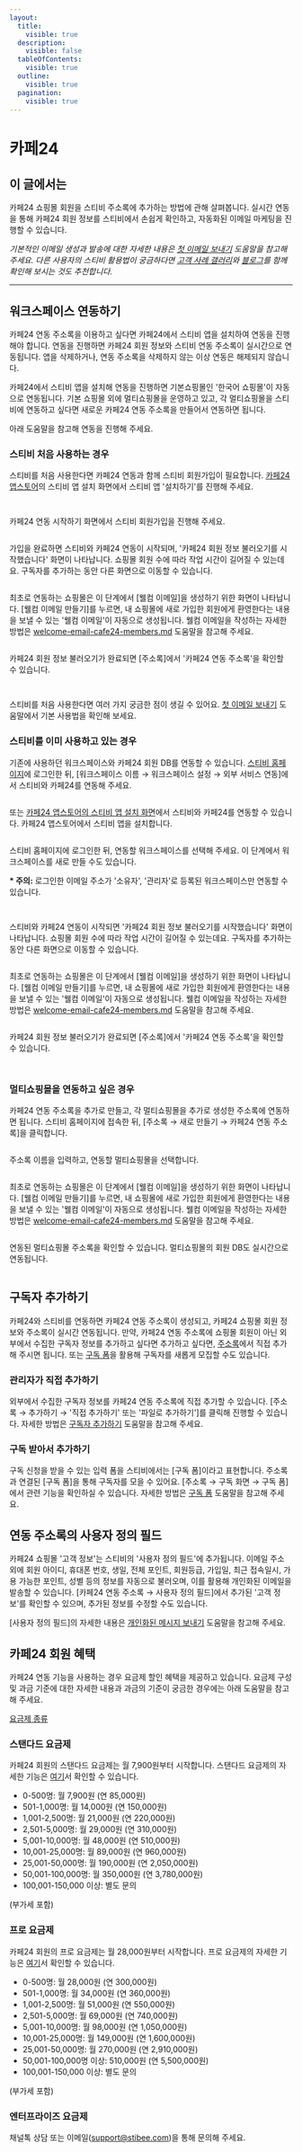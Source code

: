 ```yaml
---
layout:
  title:
    visible: true
  description:
    visible: false
  tableOfContents:
    visible: true
  outline:
    visible: true
  pagination:
    visible: true
---
```


# 카페24

## 이 글에서는 <a href="#h_01hdztkhpa968hgzyf365p4r1g" id="h_01hdztkhpa968hgzyf365p4r1g"></a>

카페24 쇼핑몰 회원을 스티비 주소록에 추가하는 방법에 관해 살펴봅니다. 실시간 연동을 통해 카페24 회원 정보를 스티비에서 손쉽게 확인하고, 자동화된 이메일 마케팅을 진행할 수 있습니다.&#x20;

_기본적인 이메일 생성과 발송에 대한 자세한 내용은_ [_첫 이메일 보내기_](../../getting-started/send-first-email.md) _도움말을 참고해 주세요. 다른 사용자의 스티비 활용법이 궁금하다면_ [_고객 사례 갤러리_](https://gallery.stibee.com/)_와_ [_블로그_](https://blog.stibee.com/)_를 함께 확인해 보시는 것도 추천합니다._

***

## 워크스페이스 연동하기 <a href="#id-01hdztn856g3djag487mvcp658" id="id-01hdztn856g3djag487mvcp658"></a>

카페24 연동 주소록을 이용하고 싶다면 카페24에서 스티비 앱을 설치하여 연동을 진행해야 합니다. 연동을 진행하면 카페24 회원 정보와 스티비 연동 주소록이 실시간으로 연동됩니다. 앱을 삭제하거나, 연동 주소록을 삭제하지 않는 이상 연동은 해제되지 않습니다.

카페24에서 스티비 앱을 설치해 연동을 진행하면 기본쇼핑몰인 '한국어 쇼핑몰'이 자동으로 연동됩니다. 기본 쇼핑몰 외에 멀티쇼핑몰을 운영하고 있고, 각 멀티쇼핑몰을 스티비에 연동하고 싶다면 새로운 카페24 연동 주소록을 만들어서 연동하면 됩니다.&#x20;

아래 도움말을 참고해 연동을 진행해 주세요.



### 스티비 처음 사용하는 경우 <a href="#h_01hdzqpfg7r85z105zywg62ex5" id="h_01hdzqpfg7r85z105zywg62ex5"></a>

스티비를 처음 사용한다면 카페24 연동과 함께 스티비 회원가입이 필요합니다. [카페24 앱스토어](https://store.cafe24.com/kr/apps/1652)의 스티비 앱 설치 화면에서 스티비 앱 '설치하기'를 진행해 주세요.

<figure><img src="../../.gitbook/assets/image (116).png" alt=""><figcaption></figcaption></figure>

<figure><img src="../../.gitbook/assets/image (117).png" alt=""><figcaption></figcaption></figure>



카페24 연동 시작하기 화면에서 스티비 회원가입을 진행해 주세요.

<figure><img src="../../.gitbook/assets/image (118).png" alt=""><figcaption></figcaption></figure>



가입을 완료하면 스티비와 카페24 연동이 시작되며, '카페24 회원 정보 불러오기를 시작했습니다' 화면이 나타납니다. 쇼핑몰 회원 수에 따라 작업 시간이 길어질 수 있는데요. 구독자를 추가하는 동안 다른 화면으로 이동할 수 있습니다.

<figure><img src="../../.gitbook/assets/카페24 연동하기3.png" alt=""><figcaption></figcaption></figure>



최초로 연동하는 쇼핑몰은 이 단계에서 \[웰컴 이메일]을 생성하기 위한 화면이 나타납니다. \[웰컴 이메일 만들기]를 누르면, 내 쇼핑몰에 새로 가입한 회원에게 환영한다는 내용을 보낼 수 있는 '웰컴 이메일'이 자동으로 생성됩니다. 웰컴 이메일을 작성하는 자세한 방법은 [welcome-email-cafe24-members.md](../../tip/overview/welcome-email-cafe24-members.md "mention") 도움말을 참고해 주세요.

<figure><img src="../../.gitbook/assets/카페24 연동하기.png" alt=""><figcaption></figcaption></figure>



카페24 회원 정보 불러오기가 완료되면 \[주소록]에서 '카페24 연동 주소록'을 확인할 수 있습니다.

<div>

<figure><img src="../../.gitbook/assets/카페24 연동 권한 업데이트하기_주소록 (1).png" alt=""><figcaption></figcaption></figure>

 

<figure><img src="../../.gitbook/assets/카페24 연동 권한 업데이트하기_추가 권한 허용4.png" alt=""><figcaption></figcaption></figure>

</div>



스티비를 처음 사용한다면 여러 가지 궁금한 점이 생길 수 있어요. [첫 이메일 보내기](../../getting-started/send-first-email.md) 도움말에서 기본 사용법을 확인해 보세요.



### 스티비를 이미 사용하고 있는 경우 <a href="#already-in-use" id="already-in-use"></a>

기존에 사용하던 워크스페이스와 카페24 회원 DB를 연동할 수 있습니다. [스티비 홈페이지](https://stibee.com/)에 로그인한 뒤, \[워크스페이스 이름 → 워크스페이스 설정 → 외부 서비스 연동]에서 스티비와 카페24를 연동해 주세요.

<figure><img src="../../.gitbook/assets/image (119).png" alt=""><figcaption></figcaption></figure>



또는 [카페24 앱스토어의 스티비 앱 설치 화면](https://store.cafe24.com/kr/apps/1652)에서 스티비와 카페24를 연동할 수 있습니다. 카페24 앱스토어에서 스티비 앱을 설치합니다.&#x20;

<figure><img src="../../.gitbook/assets/image (120).png" alt=""><figcaption></figcaption></figure>



스티비 홈페이지에 로그인한 뒤, 연동할 워크스페이스를 선택해 주세요. 이 단계에서 워크스페이스를 새로 만들 수도 있습니다.

**\* 주의:** 로그인한 이메일 주소가 '소유자', '관리자'로 등록된 워크스페이스만 연동할 수 있습니다.

<figure><img src="../../.gitbook/assets/image (121).png" alt=""><figcaption></figcaption></figure>

<figure><img src="../../.gitbook/assets/image (122).png" alt=""><figcaption></figcaption></figure>



스티비와 카페24 연동이 시작되면 '카페24 회원 정보 불러오기를 시작했습니다' 화면이 나타납니다. 쇼핑몰 회원 수에 따라 작업 시간이 길어질 수 있는데요. 구독자를 추가하는 동안 다른 화면으로 이동할 수 있습니다.

<figure><img src="../../.gitbook/assets/카페24 연동하기3.png" alt=""><figcaption></figcaption></figure>



최초로 연동하는 쇼핑몰은 이 단계에서 \[웰컴 이메일]을 생성하기 위한 화면이 나타납니다. \[웰컴 이메일 만들기]를 누르면, 내 쇼핑몰에 새로 가입한 회원에게 환영한다는 내용을 보낼 수 있는 '웰컴 이메일'이 자동으로 생성됩니다. 웰컴 이메일을 작성하는 자세한 방법은 [welcome-email-cafe24-members.md](../../tip/overview/welcome-email-cafe24-members.md "mention") 도움말을 참고해 주세요.

<figure><img src="../../.gitbook/assets/카페24 연동하기.png" alt=""><figcaption></figcaption></figure>



카페24 회원 정보 불러오기가 완료되면 \[주소록]에서 '카페24 연동 주소록'을 확인할 수 있습니다.

<div>

<figure><img src="../../.gitbook/assets/카페24 연동 권한 업데이트하기_주소록 (2).png" alt=""><figcaption></figcaption></figure>

 

<figure><img src="../../.gitbook/assets/카페24 연동 권한 업데이트하기_추가 권한 허용4 (1).png" alt=""><figcaption></figcaption></figure>

</div>



### 멀티쇼핑몰을 연동하고 싶은 경우 <a href="#h_01hfrmx2qcf8byz4ywv7ja5zpy" id="h_01hfrmx2qcf8byz4ywv7ja5zpy"></a>

카페24 연동 주소록을 추가로 만들고, 각 멀티쇼핑몰을 추가로 생성한 주소록에 연동하면 됩니다. 스티비 홈페이지에 접속한 뒤, \[주소록 → 새로 만들기 → 카페24 연동 주소록]을 클릭합니다.

<figure><img src="../../.gitbook/assets/image (124).png" alt=""><figcaption></figcaption></figure>



주소록 이름을 입력하고, 연동할 멀티쇼핑몰을 선택합니다.

<figure><img src="../../.gitbook/assets/image (125).png" alt=""><figcaption></figcaption></figure>



최초로 연동하는 쇼핑몰은 이 단계에서 \[웰컴 이메일]을 생성하기 위한 화면이 나타납니다. \[웰컴 이메일 만들기]를 누르면, 내 쇼핑몰에 새로 가입한 회원에게 환영한다는 내용을 보낼 수 있는 '웰컴 이메일'이 자동으로 생성됩니다. 웰컴 이메일을 작성하는 자세한 방법은 [welcome-email-cafe24-members.md](../../tip/overview/welcome-email-cafe24-members.md "mention") 도움말을 참고해 주세요.

<figure><img src="../../.gitbook/assets/카페24 연동하기 (1).png" alt=""><figcaption></figcaption></figure>



연동된 멀티쇼핑몰 주소록을 확인할 수 있습니다. 멀티쇼핑몰의 회원 DB도 실시간으로 연동됩니다.

<figure><img src="../../.gitbook/assets/image (127).png" alt=""><figcaption></figcaption></figure>



## 구독자 추가하기 <a href="#h_01hrp0t3erh8new1z3e7jmg6ff" id="h_01hrp0t3erh8new1z3e7jmg6ff"></a>

카페24와 스티비를 연동하면 카페24 연동 주소록이 생성되고, 카페24 쇼핑몰 회원 정보와 주소록이 실시간 연동됩니다. 만약, 카페24 연동 주소록에 쇼핑몰 회원이 아닌 외부에서 수집한 구독자 정보를 추가하고 싶다면 추가하고 싶다면, [주소록](broken-reference)에서 직접 추가해 주시면 됩니다. 또는 [구독 폼](../../list/gather-subscribers/form.md)을 활용해 구독자를 새롭게 모집할 수도 있습니다.



### 관리자가 직접 추가하기 <a href="#h_01hrpawxwbpnqjcqpaswxmtfaj" id="h_01hrpawxwbpnqjcqpaswxmtfaj"></a>

외부에서 수집한 구독자 정보를 카페24 연동 주소록에 직접 추가할 수 있습니다. \[주소록 → 추가하기 → '직접 추가하기' 또는 '파일로 추가하기']를 클릭해 진행할 수 있습니다. 자세한 방법은 [구독자 추가하기](../../list/adding-managing-subscriber/add.md) 도움말을 참고해 주세요.

&#x20;

### 구독 받아서 추가하기 <a href="#h_01hrp0xmysmb540ck84j42daan" id="h_01hrp0xmysmb540ck84j42daan"></a>

구독 신청을 받을 수 있는 입력 폼을 스티비에서는 \[구독 폼]이라고 표현합니다. 주소록과 연결된 \[구독 폼]을 통해 구독자를 모을 수 있어요. \[주소록 → 구독 화면 → 구독 폼]에서 관련 기능을 확인하실 수 있습니다. 자세한 방법은 [구독 폼](../../list/gather-subscribers/form.md) 도움말을 참고해 주세요.



## 연동 주소록의 사용자 정의 필드 <a href="#h_01hrpa0pkny8acjcwwwe4fhzcv" id="h_01hrpa0pkny8acjcwwwe4fhzcv"></a>

카페24 쇼핑몰 '고객 정보'는 스티비의 '사용자 정의 필드'에 추가됩니다. 이메일 주소 외에 회원 아이디,  휴대폰 번호, 생일, 전체 포인트, 회원등급, 가입일, 최근 접속일시, 가용 가능한 포인트, 성별 등의 정보를 자동으로 불러오며, 이를 활용해 개인화된 이메일을 발송할 수 있습니다. \[카페24 연동 주소록 → 사용자 정의 필드]에서 추가된 '고객 정보'를 확인할 수 있으며, 추가된 정보를 수정할 수도 있습니다.

\[사용자 정의 필드]의 자세한 내용은 [개인화된 메시지 보내기](../../email/edit/personalized-merge.md) 도움말을 참고해 주세요.&#x20;



## 카페24 회원 혜택 <a href="#undefined" id="undefined"></a>

카페24 연동 기능을 사용하는 경우 요금제 할인 혜택을 제공하고 있습니다. 요금제 구성 및 과금 기준에 대한 자세한 내용과 과금의 기준이 궁금한 경우에는 아래 도움말을 참고해 주세요.

[요금제 종류](../../pricing/understanding/type.md)



### 스탠다드 요금제 <a href="#h_01hfe134n0sbajnpf8x6417agx" id="h_01hfe134n0sbajnpf8x6417agx"></a>

카페24 회원의 스탠다드 요금제는 월 7,900원부터 시작합니다. 스탠다드 요금제의 자세한 기능은 [여기](../../pricing/understanding/type.md#h\_54b391955e)서 확인할 수 있습니다.

* 0-500명: 월 7,900원 (연 85,000원)
* 501-1,000명: 월 14,000원 (연 150,000원)
* 1,001-2,500명: 월 21,000원 (연 220,000원)
* 2,501-5,000명: 월 29,000원 (연 310,000원)
* 5,001-10,000명: 월 48,000원 (연 510,000원)
* 10,001-25,000명: 월 89,000원 (연 960,000원)
* 25,001-50,000명: 월 190,000원 (연 2,050,000원)
* 50,001-100,000명: 월 350,000원 (연 3,780,000원)
* 100,001-150,000 이상: 별도 문의

(부가세 포함)



### 프로 요금제 <a href="#h_01hfe5fvsydaxm3b3da3y7jfbm" id="h_01hfe5fvsydaxm3b3da3y7jfbm"></a>

카페24 회원의 프로 요금제는 월 28,000원부터 시작합니다. 프로 요금제의 자세한 기능은 [여기](../../pricing/understanding/type.md#h\_01h9mm24t1nf8tp4vh7bdhv62y)서 확인할 수 있습니다.

* 0-500명: 월 28,000원 (연 300,000원)
* 501-1,000명: 월 34,000원 (연 360,000원)
* 1,001-2,500명: 월 51,000원 (연 550,000원)
* 2,501-5,000명: 월 69,000원 (연 740,000원)
* 5,001-10,000명: 월 98,000원 (연 1,050,000원)
* 10,001-25,000명: 월 149,000원 (연 1,600,000원)
* 25,001-50,000명: 월 270,000원 (연 2,910,000원)
* 50,001-100,000명 이상: 510,000원 (연 5,500,000원)
* 100,001-150,000 이상: 별도 문의

(부가세 포함)



### 엔터프라이즈 요금제 <a href="#h_01hfn5byjgwcjq8q3cmy9wkznm" id="h_01hfn5byjgwcjq8q3cmy9wkznm"></a>

채널톡 상담 또는 이메일([support@stibee.com](mailto:support@stibee.com))을 통해 문의해 주세요.
